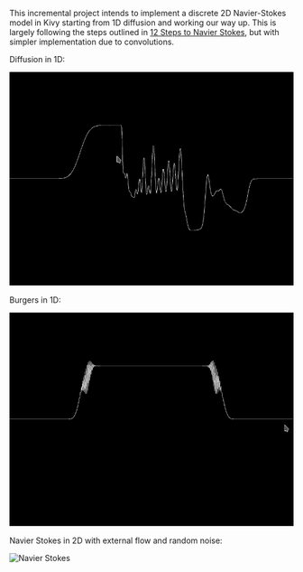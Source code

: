 This incremental project intends to implement a discrete 2D Navier-Stokes model
in Kivy starting from 1D diffusion and working our way up. This is largely
following the steps outlined in [12 Steps to Navier Stokes](https://lorenabarba.com/blog/cfd-python-12-steps-to-navier-stokes/),
but with simpler implementation due to convolutions.

Diffusion in 1D:

![Diffusion in 1D](diffusion_1d.gif)


Burgers in 1D:

![Burgers in 1D](burgers_1d_2.gif)

Navier Stokes in 2D with external flow and random noise:

![Navier Stokes](walls.gif)
